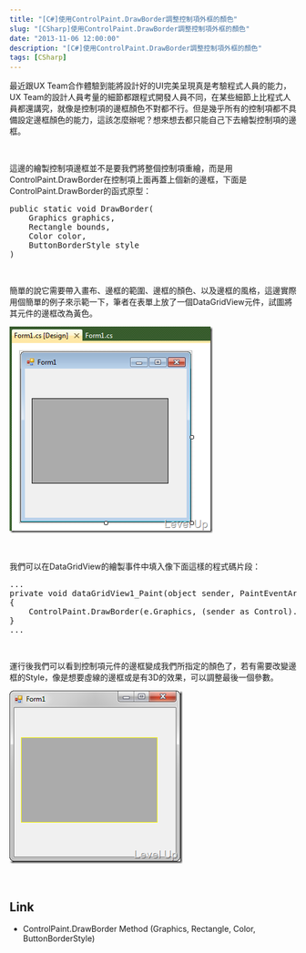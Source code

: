 ```yaml
---
title: "[C#]使用ControlPaint.DrawBorder調整控制項外框的顏色"
slug: "[CSharp]使用ControlPaint.DrawBorder調整控制項外框的顏色"
date: "2013-11-06 12:00:00"
description: "[C#]使用ControlPaint.DrawBorder調整控制項外框的顏色"
tags: [CSharp]
---
```


<p>最近跟UX Team合作體驗到能將設計好的UI完美呈現真是考驗程式人員的能力，UX Team的設計人員考量的細節都跟程式開發人員不同，在某些細節上比程式人員都還講究，就像是控制項的邊框顏色不對都不行。但是幾乎所有的控制項都不具備設定邊框顏色的能力，這該怎麼辦呢？想來想去都只能自己下去繪製控制項的邊框。</p>  <p> </p>  <p>這邊的繪製控制項邊框並不是要我們將整個控制項重繪，而是用ControlPaint.DrawBorder在控制項上面再蓋上個新的邊框，下面是ControlPaint.DrawBorder的函式原型：</p>  <div style="padding-bottom: 0px; margin: 0px; padding-left: 0px; padding-right: 0px; display: inline; float: none; padding-top: 0px" id="scid:812469c5-0cb0-4c63-8c15-c81123a09de7:3b9c62f8-5099-4ec1-93a7-efe7e18dba26" class="wlWriterSmartContent"><pre name="code" class="c#">public static void DrawBorder(
	Graphics graphics,
	Rectangle bounds,
	Color color,
	ButtonBorderStyle style
)</pre></div>

<p> </p>

<p>簡單的說它需要帶入畫布、邊框的範圍、邊框的顏色、以及邊框的風格，這邊實際用個簡單的例子來示範一下，筆者在表單上放了一個DataGridView元件，試圖將其元件的邊框改為黃色。</p>

<p><img style="border-bottom: 0px; border-left: 0px; border-top: 0px; border-right: 0px" border="0" alt="image" src="\images\posts\90d3c9df-bb1e-4146-b8a5-c13ab17912a8\image_thumb.png" width="357" height="363" /> </p>

<p> </p>

<p>我們可以在DataGridView的繪製事件中填入像下面這樣的程式碼片段：</p>

<div style="padding-bottom: 0px; margin: 0px; padding-left: 0px; padding-right: 0px; display: inline; float: none; padding-top: 0px" id="scid:812469c5-0cb0-4c63-8c15-c81123a09de7:a6eb6fed-f2a5-4355-b115-3e1752cfe5de" class="wlWriterSmartContent"><pre name="code" class="c#">...
private void dataGridView1_Paint(object sender, PaintEventArgs e)
{
	ControlPaint.DrawBorder(e.Graphics, (sender as Control).DisplayRectangle, Color.Yellow, ButtonBorderStyle.Solid);
}
...</pre></div>

<p> </p>

<p>運行後我們可以看到控制項元件的邊框變成我們所指定的顏色了，若有需要改變邊框的Style，像是想要虛線的邊框或是有3D的效果，可以調整最後一個參數。</p>

<p><img style="border-bottom: 0px; border-left: 0px; border-top: 0px; border-right: 0px" border="0" alt="image" src="\images\posts\90d3c9df-bb1e-4146-b8a5-c13ab17912a8\image_thumb_2.png" width="304" height="304" /> </p>

<p> </p>

<h2>Link</h2>

<ul>
  <li>ControlPaint.DrawBorder Method (Graphics, Rectangle, Color, ButtonBorderStyle)</li>
</ul>
